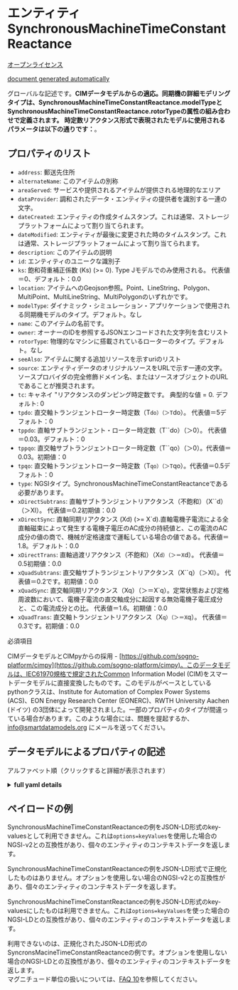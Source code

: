 エンティティSynchronousMachineTimeConstantReactance  
=============================================  
[オープンライセンス](https://github.com/smart-data-models//dataModel.EnergyCIM/blob/master/SynchronousMachineTimeConstantReactance/LICENSE.md)  
[document generated automatically](https://docs.google.com/presentation/d/e/2PACX-1vTs-Ng5dIAwkg91oTTUdt8ua7woBXhPnwavZ0FxgR8BsAI_Ek3C5q97Nd94HS8KhP-r_quD4H0fgyt3/pub?start=false&loop=false&delayms=3000#slide=id.gb715ace035_0_60)  
グローバルな記述です。**CIMデータモデルからの適応。同期機の詳細モデリングタイプは、SynchronousMachineTimeConstantReactance.modelTypeとSynchronousMachineTimeConstantReactance.rotorTypeの属性の組み合わせで定義されます。     時定数リアクタンス形式で表現されたモデルに使用されるパラメータは以下の通りです：**。  

## プロパティのリスト  

- `address`: 郵送先住所  - `alternateName`: このアイテムの別称  - `areaServed`: サービスや提供されるアイテムが提供される地理的なエリア  - `dataProvider`: 調和されたデータ・エンティティの提供者を識別する一連の文字。  - `dateCreated`: エンティティの作成タイムスタンプ。これは通常、ストレージプラットフォームによって割り当てられます。  - `dateModified`: エンティティが最後に変更された時のタイムスタンプ。これは通常、ストレージプラットフォームによって割り当てられます。  - `description`: このアイテムの説明  - `id`: エンティティのユニークな識別子  - `ks`: 飽和荷重補正係数 (Ks) (>= 0).  Type Jモデルでのみ使用される。  代表値＝0、デフォルト：0.0  - `location`: アイテムへのGeojson参照。Point、LineString、Polygon、MultiPoint、MultiLineString、MultiPolygonのいずれかです。  - `modelType`: ダイナミック・シミュレーション・アプリケーションで使用される同期機モデルのタイプ。デフォルト。なし  - `name`: このアイテムの名前です。  - `owner`: オーナーのIDを参照するJSONエンコードされた文字列を含むリスト  - `rotorType`: 物理的なマシンに搭載されているローターのタイプ。デフォルト。なし  - `seeAlso`: アイテムに関する追加リソースを示すuriのリスト  - `source`: エンティティデータのオリジナルソースをURLで示す一連の文字。ソースプロバイダの完全修飾ドメイン名、またはソースオブジェクトのURLであることが推奨されます。  - `tc`: キャネイ "リアクタンスのダンピング時定数です。  典型的な値 = 0. デフォルト: 0  - `tpdo`: 直交軸トランジェントローター時定数（T`do）（＞T`do）。  代表値＝5デフォルト：0  - `tppdo`: 直軸サブトランジェント・ローター時定数（T``do）（＞0）。  代表値＝0.03。デフォルト：0  - `tppqo`: 直交軸サブトランジェントローター時定数（T``qo）（＞0）。代表値＝0.03。初期値：0  - `tpqo`: 直交軸トランジェントローター時定数（T`qo）（＞T`qo）。代表値＝0.5デフォルト：0  - `type`: NGSIタイプ。SynchronousMachineTimeConstantReactanceである必要があります。  - `xDirectSubtrans`: 直軸サブトランジェントリアクタンス（不飽和）（X``d）（＞Xl）。  代表値＝0.2初期値：0.0  - `xDirectSync`: 直軸同期リアクタンス (Xd) (>= X`d).直軸電機子電流による全直軸磁束によって発生する電機子電圧のAC成分の持続値と、この電流のAC成分の値の商で、機械が定格速度で運転している場合の値である。代表値＝1.8。デフォルト：0.0  - `xDirectTrans`: 直軸過渡リアクタンス（不飽和）（X`d）（＞＝X`d）。  代表値＝0.5初期値：0.0  - `xQuadSubtrans`: 直交軸サブトランジェントリアクタンス（X``q）（＞Xl）。  代表値＝0.2です。初期値：0.0  - `xQuadSync`: 直交軸同期リアクタンス（Xq）（＞＝X`q）。定常状態および定格周波数において、電機子電流の直交軸成分に起因する無効電機子電圧成分と、この電流成分との比。  代表値＝1.6。初期値：0.0  - `xQuadTrans`: 直交軸トランジェントリアクタンス（X`q）（＞＝X`q）。  代表値＝0.3です。初期値：0.0    
必須項目  
CIMデータモデルとCIMpyからの採用 - [https://github.com/sogno-platform/cimpy](https://github.com/sogno-platform/cimpy)。このデータモデルは、IEC61970規格で規定されたCommon Information Model (CIM)をスマートデータモデルに直接変換したものです。このモデルがベースとしているpythonクラスは、Institute for Automation of Complex Power Systems (ACS)、EON Energy Research Center (EONERC)、RWTH University Aachen (ドイツ) の3団体によって開発されました。一部のプロパティのタイプが間違っている場合があります。このような場合には、問題を提起するか、info@smartdatamodels.org にメールを送ってください。  
## データモデルによるプロパティの記述  
アルファベット順（クリックすると詳細が表示されます）  
<details><summary><strong>full yaml details</strong></summary>    
```yaml  
SynchronousMachineTimeConstantReactance:    
  description: 'Adapted from CIM data models. Synchronous machine detailed modelling types are defined by the combination of the attributes SynchronousMachineTimeConstantReactance.modelType and SynchronousMachineTimeConstantReactance.rotorType.     The parameters used for models expressed in time constant reactance form include:'    
  properties:    
    address:    
      description: 'The mailing address'    
      properties:    
        addressCountry:    
          description: 'Property. The country. For example, Spain. Model:''https://schema.org/addressCountry'''    
          type: string    
        addressLocality:    
          description: 'Property. The locality in which the street address is, and which is in the region. Model:''https://schema.org/addressLocality'''    
          type: string    
        addressRegion:    
          description: 'Property. The region in which the locality is, and which is in the country. Model:''https://schema.org/addressRegion'''    
          type: string    
        postOfficeBoxNumber:    
          description: 'Property. The post office box number for PO box addresses. For example, 03578. Model:''https://schema.org/postOfficeBoxNumber'''    
          type: string    
        postalCode:    
          description: 'Property. The postal code. For example, 24004. Model:''https://schema.org/https://schema.org/postalCode'''    
          type: string    
        streetAddress:    
          description: 'Property. The street address. Model:''https://schema.org/streetAddress'''    
          type: string    
      type: object    
      x-ngsi:    
        model: https://schema.org/address    
        type: Property    
    alternateName:    
      description: 'An alternative name for this item'    
      type: string    
      x-ngsi:    
        type: Property    
    areaServed:    
      description: 'The geographic area where a service or offered item is provided'    
      type: string    
      x-ngsi:    
        model: https://schema.org/Text    
        type: Property    
    dataProvider:    
      description: 'A sequence of characters identifying the provider of the harmonised data entity.'    
      type: string    
      x-ngsi:    
        type: Property    
    dateCreated:    
      description: 'Entity creation timestamp. This will usually be allocated by the storage platform.'    
      format: date-time    
      type: string    
      x-ngsi:    
        type: Property    
    dateModified:    
      description: 'Timestamp of the last modification of the entity. This will usually be allocated by the storage platform.'    
      format: date-time    
      type: string    
      x-ngsi:    
        type: Property    
    description:    
      description: 'A description of this item'    
      type: string    
      x-ngsi:    
        type: Property    
    id:    
      anyOf: &synchronousmachinetimeconstantreactance_-_properties_-_owner_-_items_-_anyof    
        - description: 'Property. Identifier format of any NGSI entity'    
          maxLength: 256    
          minLength: 1    
          pattern: ^[\w\-\.\{\}\$\+\*\[\]`|~^@!,:\\]+$    
          type: string    
        - description: 'Property. Identifier format of any NGSI entity'    
          format: uri    
          type: string    
      description: 'Unique identifier of the entity'    
      x-ngsi:    
        type: Property    
    ks:    
      description: 'Saturation loading correction factor (Ks) (>= 0).  Used only by Type J model.  Typical Value = 0. Default: 0.0'    
      type: number    
      x-ngsi:    
        model: https://schema.org/Number    
        type: Property    
    location:    
      description: 'Geojson reference to the item. It can be Point, LineString, Polygon, MultiPoint, MultiLineString or MultiPolygon'    
      oneOf:    
        - description: 'Geoproperty. Geojson reference to the item. Point'    
          properties:    
            bbox:    
              items:    
                type: number    
              minItems: 4    
              type: array    
            coordinates:    
              items:    
                type: number    
              minItems: 2    
              type: array    
            type:    
              enum:    
                - Point    
              type: string    
          required:    
            - type    
            - coordinates    
          title: 'GeoJSON Point'    
          type: object    
        - description: 'Geoproperty. Geojson reference to the item. LineString'    
          properties:    
            bbox:    
              items:    
                type: number    
              minItems: 4    
              type: array    
            coordinates:    
              items:    
                items:    
                  type: number    
                minItems: 2    
                type: array    
              minItems: 2    
              type: array    
            type:    
              enum:    
                - LineString    
              type: string    
          required:    
            - type    
            - coordinates    
          title: 'GeoJSON LineString'    
          type: object    
        - description: 'Geoproperty. Geojson reference to the item. Polygon'    
          properties:    
            bbox:    
              items:    
                type: number    
              minItems: 4    
              type: array    
            coordinates:    
              items:    
                items:    
                  items:    
                    type: number    
                  minItems: 2    
                  type: array    
                minItems: 4    
                type: array    
              type: array    
            type:    
              enum:    
                - Polygon    
              type: string    
          required:    
            - type    
            - coordinates    
          title: 'GeoJSON Polygon'    
          type: object    
        - description: 'Geoproperty. Geojson reference to the item. MultiPoint'    
          properties:    
            bbox:    
              items:    
                type: number    
              minItems: 4    
              type: array    
            coordinates:    
              items:    
                items:    
                  type: number    
                minItems: 2    
                type: array    
              type: array    
            type:    
              enum:    
                - MultiPoint    
              type: string    
          required:    
            - type    
            - coordinates    
          title: 'GeoJSON MultiPoint'    
          type: object    
        - description: 'Geoproperty. Geojson reference to the item. MultiLineString'    
          properties:    
            bbox:    
              items:    
                type: number    
              minItems: 4    
              type: array    
            coordinates:    
              items:    
                items:    
                  items:    
                    type: number    
                  minItems: 2    
                  type: array    
                minItems: 2    
                type: array    
              type: array    
            type:    
              enum:    
                - MultiLineString    
              type: string    
          required:    
            - type    
            - coordinates    
          title: 'GeoJSON MultiLineString'    
          type: object    
        - description: 'Geoproperty. Geojson reference to the item. MultiLineString'    
          properties:    
            bbox:    
              items:    
                type: number    
              minItems: 4    
              type: array    
            coordinates:    
              items:    
                items:    
                  items:    
                    items:    
                      type: number    
                    minItems: 2    
                    type: array    
                  minItems: 4    
                  type: array    
                type: array    
              type: array    
            type:    
              enum:    
                - MultiPolygon    
              type: string    
          required:    
            - type    
            - coordinates    
          title: 'GeoJSON MultiPolygon'    
          type: object    
      x-ngsi:    
        type: Geoproperty    
    modelType:    
      description: 'Type of synchronous machine model used in Dynamic simulation applications. Default: None'    
      type: number    
      x-ngsi:    
        model: https://schema.org/Number    
        type: Property    
    name:    
      description: 'The name of this item.'    
      type: string    
      x-ngsi:    
        type: Property    
    owner:    
      description: 'A List containing a JSON encoded sequence of characters referencing the unique Ids of the owner(s)'    
      items:    
        anyOf: *synchronousmachinetimeconstantreactance_-_properties_-_owner_-_items_-_anyof    
        description: 'Property. Unique identifier of the entity'    
      type: array    
      x-ngsi:    
        type: Property    
    rotorType:    
      description: 'Type of rotor on physical machine. Default: None'    
      type: number    
      x-ngsi:    
        model: https://schema.org/Number    
        type: Property    
    seeAlso:    
      description: 'list of uri pointing to additional resources about the item'    
      oneOf:    
        - items:    
            format: uri    
            type: string    
          minItems: 1    
          type: array    
        - format: uri    
          type: string    
      x-ngsi:    
        type: Property    
    source:    
      description: 'A sequence of characters giving the original source of the entity data as a URL. Recommended to be the fully qualified domain name of the source provider, or the URL to the source object.'    
      type: string    
      x-ngsi:    
        type: Property    
    tc:    
      description: 'Damping time constant for `Canay` reactance.  Typical Value = 0. Default: 0'    
      type: number    
      x-ngsi:    
        model: https://schema.org/Number    
        type: Property    
    tpdo:    
      description: 'Direct-axis transient rotor time constant (T`do) (> T``do).  Typical Value = 5. Default: 0'    
      type: number    
      x-ngsi:    
        model: https://schema.org/Number    
        type: Property    
    tppdo:    
      description: 'Direct-axis subtransient rotor time constant (T``do) (> 0).  Typical Value = 0.03. Default: 0'    
      type: number    
      x-ngsi:    
        model: https://schema.org/Number    
        type: Property    
    tppqo:    
      description: 'Quadrature-axis subtransient rotor time constant (T``qo) (> 0). Typical Value = 0.03. Default: 0'    
      type: number    
      x-ngsi:    
        model: https://schema.org/Number    
        type: Property    
    tpqo:    
      description: 'Quadrature-axis transient rotor time constant (T`qo) (> T``qo). Typical Value = 0.5. Default: 0'    
      type: number    
      x-ngsi:    
        model: https://schema.org/Number    
        type: Property    
    type:    
      description: 'NGSI type. It has to be SynchronousMachineTimeConstantReactance'    
      enum:    
        - SynchronousMachineTimeConstantReactance    
      type: string    
      x-ngsi:    
        type: Property    
    xDirectSubtrans:    
      description: 'Direct-axis subtransient reactance (unsaturated) (X``d) (> Xl).  Typical Value = 0.2. Default: 0.0'    
      type: number    
      x-ngsi:    
        model: https://schema.org/Number    
        type: Property    
    xDirectSync:    
      description: 'Direct-axis synchronous reactance (Xd) (>= X`d). The quotient of a sustained value of that AC component of armature voltage that is produced by the total direct-axis flux due to direct-axis armature current and the value of the AC component of this current, the machine running at rated speed. Typical Value = 1.8. Default: 0.0'    
      type: number    
      x-ngsi:    
        model: https://schema.org/Number    
        type: Property    
    xDirectTrans:    
      description: 'Direct-axis transient reactance (unsaturated) (X`d) (> =X``d).  Typical Value = 0.5. Default: 0.0'    
      type: number    
      x-ngsi:    
        model: https://schema.org/Number    
        type: Property    
    xQuadSubtrans:    
      description: 'Quadrature-axis subtransient reactance (X``q) (> Xl).  Typical Value = 0.2. Default: 0.0'    
      type: number    
      x-ngsi:    
        model: https://schema.org/Number    
        type: Property    
    xQuadSync:    
      description: 'Quadrature-axis synchronous reactance (Xq) (> =X`q). The ratio of the component of reactive armature voltage, due to the quadrature-axis component of armature current, to this component of current, under steady state conditions and at rated frequency.  Typical Value = 1.6. Default: 0.0'    
      type: number    
      x-ngsi:    
        model: https://schema.org/Number    
        type: Property    
    xQuadTrans:    
      description: 'Quadrature-axis transient reactance (X`q) (> =X``q).  Typical Value = 0.3. Default: 0.0'    
      type: number    
      x-ngsi:    
        model: https://schema.org/Number    
        type: Property    
  required: []    
  type: object    
  x-derived-from: ""    
  x-disclaimer: 'Redistribution and use in source and binary forms, with or without modification, are permitted  provided that the license conditions are met. Copyleft (c) 2021 Contributors to Smart Data Models Program'    
  x-license-url: https://github.com/smart-data-models/dataModel.EnergyCIM/blob/master/SynchronousMachineTimeConstantReactance/LICENSE.md    
  x-model-schema: https://smart-data-models.github.io/dataModels.CIMEnergyClasses/SynchronousMachineTimeConstantReactance/schema.json    
  x-model-tags: ""    
  x-version: 0.0.1    
```  
</details>    
## ペイロードの例  
SynchronousMachineTimeConstantReactanceの例をJSON-LD形式のkey-valuesとして利用できません。これは`options=keyValues`を使用した場合のNGSI-v2との互換性があり、個々のエンティティのコンテキストデータを返します。  
SynchronousMachineTimeConstantReactanceの例をJSON-LD形式で正規化したものはありません。オプションを使用しない場合のNGSI-v2との互換性があり、個々のエンティティのコンテキストデータを返します。  
SynchronousMachineTimeConstantReactanceの例をJSON-LD形式のkey-valuesにしたものは利用できません。これは`options=keyValues`を使った場合のNGSI-LDとの互換性があり、個々のエンティティのコンテキストデータを返します。  
利用できないのは、正規化されたJSON-LD形式のSyncronsMacineTimeConstantReactanceの例です。オプションを使用しない場合のNGSI-LDとの互換性があり、個々のエンティティのコンテキストデータを返します。  
マグニチュード単位の扱いについては、[FAQ 10](https://smartdatamodels.org/index.php/faqs/)を参照してください。